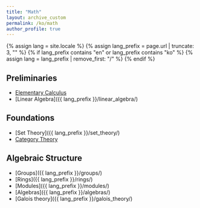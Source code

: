 ```yaml
---
title: "Math"
layout: archive_custom
permalink: /ko/math
author_profile: true
---
```

{% assign lang = site.locale %}
{% assign lang_prefix = page.url | truncate: 3, "" %}
{% if lang_prefix contains "en" or lang_prefix contains "ko" %}
  {% assign lang = lang_prefix | remove_first: "/" %}
{% endif %}

## Preliminaries
- [Elementary Calculus]()
- [Linear Algebra]({{ lang_prefix }}/linear_algebra/)


## Foundations

- [Set Theory]({{ lang_prefix }}/set_theory/)
- [Category Theory]()

## Algebraic Structure

- [Groups]({{ lang_prefix }}/groups/)
- [Rings]({{ lang_prefix }}/rings/)
- [Modules]({{ lang_prefix }}/modules/)
- [Algebras]({{ lang_prefix }}/algebras/)
- [Galois theory]({{ lang_prefix }}/galois_theory/)
